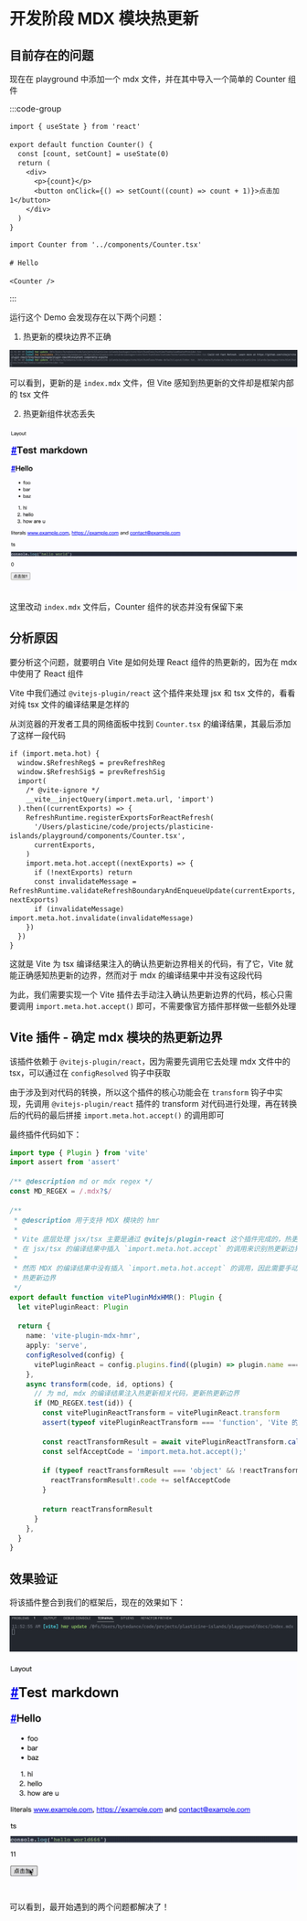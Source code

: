 # 开发阶段 MDX 模块热更新

## 目前存在的问题

现在在 playground 中添加一个 mdx 文件，并在其中导入一个简单的 Counter 组件

:::code-group

```tsx [playground/components/Counter.tsx]
import { useState } from 'react'

export default function Counter() {
  const [count, setCount] = useState(0)
  return (
    <div>
      <p>{count}</p>
      <button onClick={() => setCount((count) => count + 1)}>点击加1</button>
    </div>
  )
}
```

```mdx [playground/docs/index.mdx]
import Counter from '../components/Counter.tsx'

# Hello

<Counter />
```

:::

运行这个 Demo 会发现存在以下两个问题：

1. 热更新的模块边界不正确

![热更新模块边界错误](images/热更新模块边界错误.png)

可以看到，更新的是 `index.mdx` 文件，但 Vite 感知到热更新的文件却是框架内部的 tsx 文件

2. 热更新组件状态丢失

![热更新组件状态丢失](images/热更新组件状态丢失.gif)

这里改动 `index.mdx` 文件后，Counter 组件的状态并没有保留下来

## 分析原因

要分析这个问题，就要明白 Vite 是如何处理 React 组件的热更新的，因为在 mdx 中使用了 React 组件

Vite 中我们通过 `@vitejs-plugin/react` 这个插件来处理 jsx 和 tsx 文件的，看看对纯 tsx 文件的编译结果是怎样的

从浏览器的开发者工具的网络面板中找到 `Counter.tsx` 的编译结果，其最后添加了这样一段代码

```tsx
if (import.meta.hot) {
  window.$RefreshReg$ = prevRefreshReg
  window.$RefreshSig$ = prevRefreshSig
  import(
    /* @vite-ignore */
    __vite__injectQuery(import.meta.url, 'import')
  ).then((currentExports) => {
    RefreshRuntime.registerExportsForReactRefresh(
      '/Users/plasticine/code/projects/plasticine-islands/playground/components/Counter.tsx',
      currentExports,
    )
    import.meta.hot.accept((nextExports) => {
      if (!nextExports) return
      const invalidateMessage = RefreshRuntime.validateRefreshBoundaryAndEnqueueUpdate(currentExports, nextExports)
      if (invalidateMessage) import.meta.hot.invalidate(invalidateMessage)
    })
  })
}
```

这就是 Vite 为 tsx 编译结果注入的确认热更新边界相关的代码，有了它，Vite 就能正确感知热更新的边界，然而对于 mdx 的编译结果中并没有这段代码

为此，我们需要实现一个 Vite 插件去手动注入确认热更新边界的代码，核心只需要调用 `import.meta.hot.accept()` 即可，不需要像官方插件那样做一些额外处理

## Vite 插件 - 确定 mdx 模块的热更新边界

该插件依赖于 `@vitejs-plugin/react`，因为需要先调用它去处理 mdx 文件中的 tsx，可以通过在 `configResolved` 钩子中获取

由于涉及到对代码的转换，所以这个插件的核心功能会在 `transform` 钩子中实现，先调用 `@vitejs-plugin/react` 插件的 transform 对代码进行处理，再在转换后的代码的最后拼接 `import.meta.hot.accept()` 的调用即可

最终插件代码如下：

```ts
import type { Plugin } from 'vite'
import assert from 'assert'

/** @description md or mdx regex */
const MD_REGEX = /.mdx?$/

/**
 * @description 用于支持 MDX 模块的 hmr
 *
 * Vite 底层处理 jsx/tsx 主要是通过 @vitejs/plugin-react 这个插件完成的，热更新则是依赖于 react-refresh
 * 在 jsx/tsx 的编译结果中插入 `import.meta.hot.accept` 的调用来识别热更新边界
 *
 * 然而 MDX 的编译结果中没有插入 `import.meta.hot.accept` 的调用，因此需要手动为 md, mdx 的编译结果加上热更新调用来告知 Vite 正确的
 * 热更新边界
 */
export default function vitePluginMdxHMR(): Plugin {
  let vitePluginReact: Plugin

  return {
    name: 'vite-plugin-mdx-hmr',
    apply: 'serve',
    configResolved(config) {
      vitePluginReact = config.plugins.find((plugin) => plugin.name === 'vite:react-babel') as Plugin
    },
    async transform(code, id, options) {
      // 为 md, mdx 的编译结果注入热更新相关代码，更新热更新边界
      if (MD_REGEX.test(id)) {
        const vitePluginReactTransform = vitePluginReact.transform
        assert(typeof vitePluginReactTransform === 'function', 'Vite 的 React Plugin 的 transform 方法不存在')

        const reactTransformResult = await vitePluginReactTransform.call(this, code, id + '?.jsx', options)
        const selfAcceptCode = 'import.meta.hot.accept();'

        if (typeof reactTransformResult === 'object' && !reactTransformResult?.code?.includes(selfAcceptCode)) {
          reactTransformResult!.code += selfAcceptCode
        }

        return reactTransformResult
      }
    },
  }
}
```

## 效果验证

将该插件整合到我们的框架后，现在的效果如下：

![正确的模块热更新边界](images/正确的模块热更新边界.png)

![热更新后组件状态保留](images/热更新后组件状态保留.gif)

可以看到，最开始遇到的两个问题都解决了！
